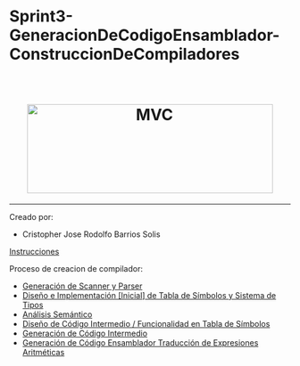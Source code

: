 # Sprint3-GeneracionDeCodigoEnsamblador-ConstruccionDeCompiladores


<h1 align="center">
<br>
  <img src="https://mk0tuzolorusfnc7thxk.kinstacdn.com/wp-content/uploads/2016/02/antlr-logo.png" alt="MVC" width="440" height="160">
<br>

</h1>
<hr />
Creado por:

- Cristopher Jose Rodolfo Barrios Solis


[Instrucciones](./Documento/f3.pdf)

Proceso de creacion de compilador:
- [Generación de Scanner y Parser](https://github.com/CristopherBarrios/Laboratorio0-GeneracionDeScannerYParser-ConstruccionDeCompiladores)
- [Diseño e Implementación [Inicial] de Tabla de Símbolos y Sistema de Tipos](https://github.com/CristopherBarrios/Laboratorio1-DisenioEImplementacionDeTablaDeSimbolosYSistemaDeTipos-ConstruccionDeCompiladores)
- [Análisis Semántico](https://github.com/CristopherBarrios/Sprint1-AnalisisSemantico-ConstruccionDeCompiladores)
- [Diseño de Código Intermedio / Funcionalidad en Tabla de Símbolos](https://github.com/CristopherBarrios/Laboratorio2-DisenioDeCodigoIntermedioYFuncionalidadEnTablaDeSimbolos-ConstruccionDeCompiladores)
- [Generación de Código Intermedio](https://github.com/CristopherBarrios/Sprint2-GeneracionDeCodigoIntermedio-ConstruccionDeCompiladores)
- [Generación de Código Ensamblador Traducción de Expresiones Aritméticas](https://github.com/CristopherBarrios/Laboratorio3-TraduccionDeExpresionesAritmeticas-ConstruccionDeCompiladores)